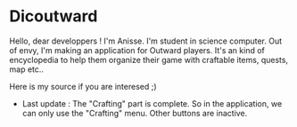# Dicoutward

Hello, dear developpers ! I'm Anisse. I'm student in science computer. Out of envy, I'm making an application for Outward players. It's an kind of encyclopedia to help them organize their game with craftable items, quests, map etc..

Here is my source if you are interesed ;)

- Last update : The "Crafting" part is complete. So in the application, we can only use the "Crafting" menu. Other buttons are inactive.
